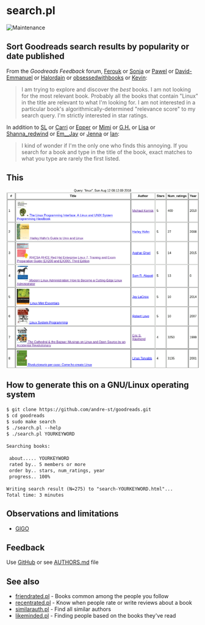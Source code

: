 # search.pl

![Maintenance](https://img.shields.io/maintenance/yes/2018.svg)


## Sort Goodreads search results by popularity or date published

From the _Goodreads Feedback_ forum,
[Ferouk](https://www.goodreads.com/topic/show/18084428-we-want-to-find-good-books-fast)
or [Sonja](https://www.goodreads.com/topic/show/18177911-advanced-search-for-books)
or [Pawel](https://www.goodreads.com/topic/show/423469-sorting-search-results)
or [David-Emmanuel](https://www.goodreads.com/topic/show/18541118-better-search)
or [Halordain](https://www.goodreads.com/topic/show/18496984-sorting-by-average-rating)
or [obsessedwithbooks](https://www.goodreads.com/topic/show/1188302-sort-search-results)
or [Kevin](https://www.goodreads.com/topic/show/19464605-sort-search-results-by-rating):

> I am trying to explore and discover the *best* books. I am not looking
> for the most relevant book. Probably all the books that contain
> "Linux" in the title are relevant to what I'm looking for. I am not
> interested in a particular book's algorithmically-determined
> "relevance score" to my search query. I'm strictly interested in star
> ratings.

In addition to [SL](https://www.goodreads.com/topic/show/19387052-search-needs-improvement)
or [Carri](https://www.goodreads.com/topic/show/18123885-search-functionality)
or [Epper](https://www.goodreads.com/topic/show/18223264-search-books-filter-results)
or [Mimi](https://www.goodreads.com/topic/show/19272652-refined-search)
or [G.H.](https://www.goodreads.com/topic/show/18034964-search-results)
or [Lisa](https://www.goodreads.com/topic/show/19114134-search-fundction-when-looking-for-books)
or [Shanna_redwind](https://www.goodreads.com/topic/show/18208444-search-very-frustrating)
or [Em__Jay](https://www.goodreads.com/topic/show/2279173-search-results?comment=117130606#comment_117130606)
or [Jenna](https://www.goodreads.com/topic/show/18901296-please-improve-search-function)
or [Ian](https://www.goodreads.com/topic/show/18115612-search-prioritise-exact-matches):

>I kind of wonder if I'm the only one who finds this annoying. If you search
>for a book and type in the title of the book, exact matches to what you type
>are rarely the first listed. 


## This

![Screenshot](search.png?raw=true "Screenshot")


## How to generate this on a GNU/Linux operating system

```
$ git clone https://github.com/andre-st/goodreads.git
$ cd goodreads
$ sudo make search
$ ./search.pl --help
$ ./search.pl YOURKEYWORD

Searching books:

 about..... YOURKEYWORD
 rated by.. 5 members or more
 order by.. stars, num_ratings, year
 progress.. 100%

Writing search result (N=275) to "search-YOURKEYWORD.html"... 
Total time: 3 minutes
```


## Observations and limitations

- [GIGO](https://en.wikipedia.org/wiki/Garbage_in,_garbage_out)


## Feedback

Use [GitHub](https://github.com/andre-st/goodreads/issues) or see [AUTHORS.md](AUTHORS.md) file


## See also

- [friendrated.pl](friendrated.md) - Books common among the people you follow
- [recentrated.pl](recentrated.md) - Know when people rate or write reviews about a book
- [similarauth.pl](similarauth.md) - Find all similar authors
- [likeminded.pl](likeminded.md)   - Finding people based on the books they've read
 

